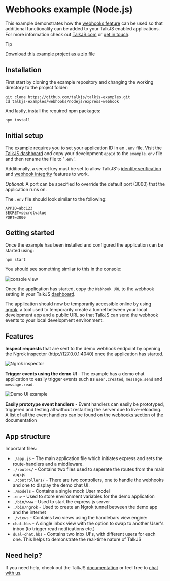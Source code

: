# Webhooks example (Node.js)

This example demonstrates how the [webhooks feature](https://talkjs.com/docs/Reference/Webhooks.html)  can be used so that additional functionality can be added to your TalkJS enabled applications. For more information check out [TalkJS.com](https://talkjs.com/) or [get in touch](https://talkjs.com?chat).

> [!TIP]
> [Download this example project as a zip file](https://github.com/talkjs/talkjs-examples/releases/latest/download/webhooks.nodejs.zip)

## Installation

First start by cloning the example repository and changing the working directory to the project folder:

    git clone https://github.com/talkjs/talkjs-examples.git
    cd talkjs-examples/webhooks/nodejs/express-webhook

And lastly, install the required npm packages:

    npm install

## Initial setup

The example requires you to set your application ID in an `.env` file. Visit the [TalkJS dashboard](https://talkjs.com/dashboard/) and copy your development `appId` to the `example.env` file and then rename the file to '`.env`'.

Additionally, a secret key must be set to allow TalkJS's [identity verification](https://talkjs.com/docs/Features/Identity_Verification.html) and [webhook integrity](https://talkjs.com/docs/Features/Security_Settings/Security_Recommendations.html#page_Webhook_Integrity) features to work.

*Optional:* A port can be specified to override the default port (3000) that the application runs on.

The `.env` file should look similar to the following:

    APPID=abc123
    SECRET=secretvalue
    PORT=3000

## Getting started

Once the example has been installed and configured the application can be started using:

    npm start

You should see something similar to this in the console:

<!-- TO DO: Fix image -->
![console view](https://firebasestorage.googleapis.com/v0/b/klets-3642/o/user_files%2FHku1c4Pt%2Fd919b03062514e8b99ceb9f7d4286aae%2Fconsole.png?alt=media)


Once the application has started, copy the `Webhook URL` to the webhook setting in your TalkJS [dashboard](https://talkjs.com/dashboard/).

The application should now be temporarily accessible online by using [ngrok](https://ngrok.com/), a tool used to temporarily create a tunnel between your local development app and a public URL so that TalkJS can send the webhook events to your local development environment.

## Features

**Inspect requests** that are sent to the demo webhook endpoint by opening the Ngrok inspector (http://127.0.0.1:4040) once the application has started.

<!-- TO DO: Fix image -->
![Ngrok inspector](https://firebasestorage.googleapis.com/v0/b/klets-3642/o/user_files%2FHku1c4Pt%2F20ec0a898fe845d4b3326d49ac942fac%2Fngrok.png?alt=media)

**Trigger events using  the demo UI** - The example has a demo chat application to easily trigger events such as `user.created`, `message.send` and `message.read`.

<!-- TO DO: Fix image -->
![Demo UI example](https://firebasestorage.googleapis.com/v0/b/klets-3642/o/user_files%2FHku1c4Pt%2F8bd6d9e3d4604becb1fcdb7406e0c872%2Fdual.gif?alt=media)

**Easily prototype event handlers** - Event handlers can easily be prototyped, triggered and testing all without restarting the server due to live-reloading. A list of all the event handlers can be found on the [webhooks section](https://talkjs.com/docs/Webhooks/Getting_Started.html) of the documentation

## App structure

Important files:

- `./app.js` - The main application file which initiates express and sets the route-handlers and a middleware.
- `./routes/` - Contains two files used to seperate the routes from the main app.js.
- `./controllers/` - There are two controllers, one to handle the webhooks and one to display the demo chat UI.
- `./models` - Contains a single mock User model
- `.env` - Used to store environment variables for the demo application
- `./bin/www` - Used to start the express.js server
- `./bin/ngrok` - Used to create an Ngrok tunnel between the demo app and the internet
- `./views` - Contains two views using the handlebars view engine:
- `chat.hbs` - A single inbox view with the option to swap to another User's inbox (to trigger read notifications etc.)
- `dual-chat.hbs` - Contains two inbx UI's, with different users for each one. This helps to demonstrate the real-time nature of TalkJS

## Need help?

If you need help, check out the TalkJS [documentation](https://talkjs.com/docs/) or feel free to [chat with us](https://talkjs.com/?chat).
